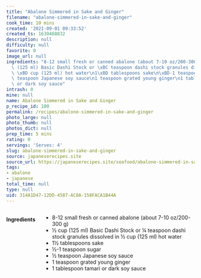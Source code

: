 ```yaml
---
title: "Abalone Simmered in Sake and Ginger"
filename: "abalone-simmered-in-sake-and-ginger"
cook_time: 10 mins
created: '2021-09-01 09:33:52'
created_ts: 1630488832
description: null
difficulty: null
favorite: 0
image_url: null
ingredients: "8-12 small fresh or canned abalone (about 7-10 oz/200-300 g)\n\xBD cup\
  \ (125 ml) Basic Dashi Stock or \xBC teaspoon dashi stock granules dissolved in\
  \ \xBD cup (125 ml) hot water\n1\xBD tablespoons sake\n\xBD-1 teaspoon sugar\n\xBD\
  \ teaspoon Japanese soy sauce\n1 teaspoon grated young ginger\n1 tablespoon tamari\
  \ or dark soy sauce"
intrash: 0
mine: null
name: Abalone Simmered in Sake and Ginger
p_recipe_id: 100
permalink: /recipes/abalone-simmered-in-sake-and-ginger
photo_large: null
photo_thumb: null
photos_dict: null
prep_time: 5 mins
rating: 0
servings: 'Serves: 4'
slug: abalone-simmered-in-sake-and-ginger
source: japaneserecipes.site
source_url: https://japaneserecipes.site/seafood/abalone-simmered-in-sake-and-ginger/
tags:
- abalone
- japanese
total_time: null
type: null
uid: 314A1D47-12DD-4587-AC8A-158FACA1B44A
---
```

<div class="large-8 medium-7 columns" id="writeup">	</div><!-- #writeup -->
</div><!-- #row-one -->
<div class="row" id="row-two">	<div class="medium-4 small-5 columns" id="ingredients"><h4>Ingredients</h4><div class="box box-ingredients content"><ul>
<li>8-12 small fresh or canned abalone (about 7-10 oz/200-300 g)</li>
<li>½ cup (125 ml) Basic Dashi Stock or ¼ teaspoon dashi stock granules dissolved in ½ cup (125 ml) hot water</li>
<li>1½ tablespoons sake</li>
<li>½-1 teaspoon sugar</li>
<li>½ teaspoon Japanese soy sauce</li>
<li>1 teaspoon grated young ginger</li>
<li>1 tablespoon tamari or dark soy sauce</li>
</ul>
</div>	</div>	<div class="medium-6 small-7 columns" id="directions">	</div>